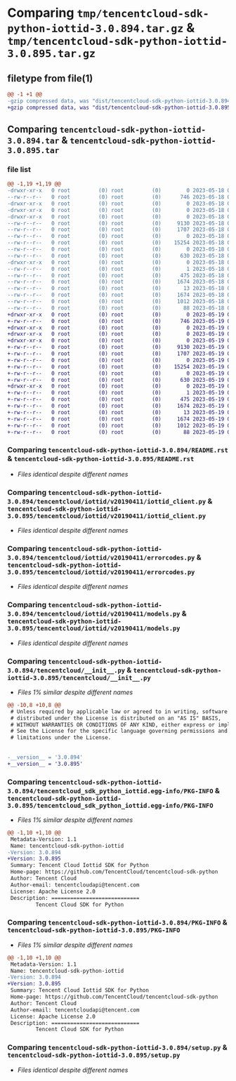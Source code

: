 # Comparing `tmp/tencentcloud-sdk-python-iottid-3.0.894.tar.gz` & `tmp/tencentcloud-sdk-python-iottid-3.0.895.tar.gz`

## filetype from file(1)

```diff
@@ -1 +1 @@
-gzip compressed data, was "dist/tencentcloud-sdk-python-iottid-3.0.894.tar", last modified: Thu May 18 00:28:51 2023, max compression
+gzip compressed data, was "dist/tencentcloud-sdk-python-iottid-3.0.895.tar", last modified: Fri May 19 02:53:32 2023, max compression
```

## Comparing `tencentcloud-sdk-python-iottid-3.0.894.tar` & `tencentcloud-sdk-python-iottid-3.0.895.tar`

### file list

```diff
@@ -1,19 +1,19 @@
-drwxr-xr-x   0 root         (0) root         (0)        0 2023-05-18 00:28:51.000000 tencentcloud-sdk-python-iottid-3.0.894/
--rw-r--r--   0 root         (0) root         (0)      746 2023-05-18 00:28:51.000000 tencentcloud-sdk-python-iottid-3.0.894/README.rst
-drwxr-xr-x   0 root         (0) root         (0)        0 2023-05-18 00:28:51.000000 tencentcloud-sdk-python-iottid-3.0.894/tencentcloud/
-drwxr-xr-x   0 root         (0) root         (0)        0 2023-05-18 00:28:51.000000 tencentcloud-sdk-python-iottid-3.0.894/tencentcloud/iottid/
-drwxr-xr-x   0 root         (0) root         (0)        0 2023-05-18 00:28:51.000000 tencentcloud-sdk-python-iottid-3.0.894/tencentcloud/iottid/v20190411/
--rw-r--r--   0 root         (0) root         (0)     9130 2023-05-18 00:28:51.000000 tencentcloud-sdk-python-iottid-3.0.894/tencentcloud/iottid/v20190411/iottid_client.py
--rw-r--r--   0 root         (0) root         (0)     1707 2023-05-18 00:28:51.000000 tencentcloud-sdk-python-iottid-3.0.894/tencentcloud/iottid/v20190411/errorcodes.py
--rw-r--r--   0 root         (0) root         (0)        0 2023-05-18 00:28:51.000000 tencentcloud-sdk-python-iottid-3.0.894/tencentcloud/iottid/v20190411/__init__.py
--rw-r--r--   0 root         (0) root         (0)    15254 2023-05-18 00:28:51.000000 tencentcloud-sdk-python-iottid-3.0.894/tencentcloud/iottid/v20190411/models.py
--rw-r--r--   0 root         (0) root         (0)        0 2023-05-18 00:28:51.000000 tencentcloud-sdk-python-iottid-3.0.894/tencentcloud/iottid/__init__.py
--rw-r--r--   0 root         (0) root         (0)      630 2023-05-18 00:28:51.000000 tencentcloud-sdk-python-iottid-3.0.894/tencentcloud/__init__.py
-drwxr-xr-x   0 root         (0) root         (0)        0 2023-05-18 00:28:51.000000 tencentcloud-sdk-python-iottid-3.0.894/tencentcloud_sdk_python_iottid.egg-info/
--rw-r--r--   0 root         (0) root         (0)        1 2023-05-18 00:28:51.000000 tencentcloud-sdk-python-iottid-3.0.894/tencentcloud_sdk_python_iottid.egg-info/dependency_links.txt
--rw-r--r--   0 root         (0) root         (0)      475 2023-05-18 00:28:51.000000 tencentcloud-sdk-python-iottid-3.0.894/tencentcloud_sdk_python_iottid.egg-info/SOURCES.txt
--rw-r--r--   0 root         (0) root         (0)     1674 2023-05-18 00:28:51.000000 tencentcloud-sdk-python-iottid-3.0.894/tencentcloud_sdk_python_iottid.egg-info/PKG-INFO
--rw-r--r--   0 root         (0) root         (0)       13 2023-05-18 00:28:51.000000 tencentcloud-sdk-python-iottid-3.0.894/tencentcloud_sdk_python_iottid.egg-info/top_level.txt
--rw-r--r--   0 root         (0) root         (0)     1674 2023-05-18 00:28:51.000000 tencentcloud-sdk-python-iottid-3.0.894/PKG-INFO
--rw-r--r--   0 root         (0) root         (0)     1012 2023-05-18 00:28:51.000000 tencentcloud-sdk-python-iottid-3.0.894/setup.py
--rw-r--r--   0 root         (0) root         (0)       88 2023-05-18 00:28:51.000000 tencentcloud-sdk-python-iottid-3.0.894/setup.cfg
+drwxr-xr-x   0 root         (0) root         (0)        0 2023-05-19 02:53:32.000000 tencentcloud-sdk-python-iottid-3.0.895/
+-rw-r--r--   0 root         (0) root         (0)      746 2023-05-19 02:53:32.000000 tencentcloud-sdk-python-iottid-3.0.895/README.rst
+drwxr-xr-x   0 root         (0) root         (0)        0 2023-05-19 02:53:32.000000 tencentcloud-sdk-python-iottid-3.0.895/tencentcloud/
+drwxr-xr-x   0 root         (0) root         (0)        0 2023-05-19 02:53:32.000000 tencentcloud-sdk-python-iottid-3.0.895/tencentcloud/iottid/
+drwxr-xr-x   0 root         (0) root         (0)        0 2023-05-19 02:53:32.000000 tencentcloud-sdk-python-iottid-3.0.895/tencentcloud/iottid/v20190411/
+-rw-r--r--   0 root         (0) root         (0)     9130 2023-05-19 02:53:32.000000 tencentcloud-sdk-python-iottid-3.0.895/tencentcloud/iottid/v20190411/iottid_client.py
+-rw-r--r--   0 root         (0) root         (0)     1707 2023-05-19 02:53:32.000000 tencentcloud-sdk-python-iottid-3.0.895/tencentcloud/iottid/v20190411/errorcodes.py
+-rw-r--r--   0 root         (0) root         (0)        0 2023-05-19 02:53:32.000000 tencentcloud-sdk-python-iottid-3.0.895/tencentcloud/iottid/v20190411/__init__.py
+-rw-r--r--   0 root         (0) root         (0)    15254 2023-05-19 02:53:32.000000 tencentcloud-sdk-python-iottid-3.0.895/tencentcloud/iottid/v20190411/models.py
+-rw-r--r--   0 root         (0) root         (0)        0 2023-05-19 02:53:32.000000 tencentcloud-sdk-python-iottid-3.0.895/tencentcloud/iottid/__init__.py
+-rw-r--r--   0 root         (0) root         (0)      630 2023-05-19 02:53:32.000000 tencentcloud-sdk-python-iottid-3.0.895/tencentcloud/__init__.py
+drwxr-xr-x   0 root         (0) root         (0)        0 2023-05-19 02:53:32.000000 tencentcloud-sdk-python-iottid-3.0.895/tencentcloud_sdk_python_iottid.egg-info/
+-rw-r--r--   0 root         (0) root         (0)        1 2023-05-19 02:53:32.000000 tencentcloud-sdk-python-iottid-3.0.895/tencentcloud_sdk_python_iottid.egg-info/dependency_links.txt
+-rw-r--r--   0 root         (0) root         (0)      475 2023-05-19 02:53:32.000000 tencentcloud-sdk-python-iottid-3.0.895/tencentcloud_sdk_python_iottid.egg-info/SOURCES.txt
+-rw-r--r--   0 root         (0) root         (0)     1674 2023-05-19 02:53:32.000000 tencentcloud-sdk-python-iottid-3.0.895/tencentcloud_sdk_python_iottid.egg-info/PKG-INFO
+-rw-r--r--   0 root         (0) root         (0)       13 2023-05-19 02:53:32.000000 tencentcloud-sdk-python-iottid-3.0.895/tencentcloud_sdk_python_iottid.egg-info/top_level.txt
+-rw-r--r--   0 root         (0) root         (0)     1674 2023-05-19 02:53:32.000000 tencentcloud-sdk-python-iottid-3.0.895/PKG-INFO
+-rw-r--r--   0 root         (0) root         (0)     1012 2023-05-19 02:53:32.000000 tencentcloud-sdk-python-iottid-3.0.895/setup.py
+-rw-r--r--   0 root         (0) root         (0)       88 2023-05-19 02:53:32.000000 tencentcloud-sdk-python-iottid-3.0.895/setup.cfg
```

### Comparing `tencentcloud-sdk-python-iottid-3.0.894/README.rst` & `tencentcloud-sdk-python-iottid-3.0.895/README.rst`

 * *Files identical despite different names*

### Comparing `tencentcloud-sdk-python-iottid-3.0.894/tencentcloud/iottid/v20190411/iottid_client.py` & `tencentcloud-sdk-python-iottid-3.0.895/tencentcloud/iottid/v20190411/iottid_client.py`

 * *Files identical despite different names*

### Comparing `tencentcloud-sdk-python-iottid-3.0.894/tencentcloud/iottid/v20190411/errorcodes.py` & `tencentcloud-sdk-python-iottid-3.0.895/tencentcloud/iottid/v20190411/errorcodes.py`

 * *Files identical despite different names*

### Comparing `tencentcloud-sdk-python-iottid-3.0.894/tencentcloud/iottid/v20190411/models.py` & `tencentcloud-sdk-python-iottid-3.0.895/tencentcloud/iottid/v20190411/models.py`

 * *Files identical despite different names*

### Comparing `tencentcloud-sdk-python-iottid-3.0.894/tencentcloud/__init__.py` & `tencentcloud-sdk-python-iottid-3.0.895/tencentcloud/__init__.py`

 * *Files 1% similar despite different names*

```diff
@@ -10,8 +10,8 @@
 # Unless required by applicable law or agreed to in writing, software
 # distributed under the License is distributed on an "AS IS" BASIS,
 # WITHOUT WARRANTIES OR CONDITIONS OF ANY KIND, either express or implied.
 # See the License for the specific language governing permissions and
 # limitations under the License.
 
 
-__version__ = '3.0.894'
+__version__ = '3.0.895'
```

### Comparing `tencentcloud-sdk-python-iottid-3.0.894/tencentcloud_sdk_python_iottid.egg-info/PKG-INFO` & `tencentcloud-sdk-python-iottid-3.0.895/tencentcloud_sdk_python_iottid.egg-info/PKG-INFO`

 * *Files 1% similar despite different names*

```diff
@@ -1,10 +1,10 @@
 Metadata-Version: 1.1
 Name: tencentcloud-sdk-python-iottid
-Version: 3.0.894
+Version: 3.0.895
 Summary: Tencent Cloud Iottid SDK for Python
 Home-page: https://github.com/TencentCloud/tencentcloud-sdk-python
 Author: Tencent Cloud
 Author-email: tencentcloudapi@tencent.com
 License: Apache License 2.0
 Description: ============================
         Tencent Cloud SDK for Python
```

### Comparing `tencentcloud-sdk-python-iottid-3.0.894/PKG-INFO` & `tencentcloud-sdk-python-iottid-3.0.895/PKG-INFO`

 * *Files 1% similar despite different names*

```diff
@@ -1,10 +1,10 @@
 Metadata-Version: 1.1
 Name: tencentcloud-sdk-python-iottid
-Version: 3.0.894
+Version: 3.0.895
 Summary: Tencent Cloud Iottid SDK for Python
 Home-page: https://github.com/TencentCloud/tencentcloud-sdk-python
 Author: Tencent Cloud
 Author-email: tencentcloudapi@tencent.com
 License: Apache License 2.0
 Description: ============================
         Tencent Cloud SDK for Python
```

### Comparing `tencentcloud-sdk-python-iottid-3.0.894/setup.py` & `tencentcloud-sdk-python-iottid-3.0.895/setup.py`

 * *Files identical despite different names*


